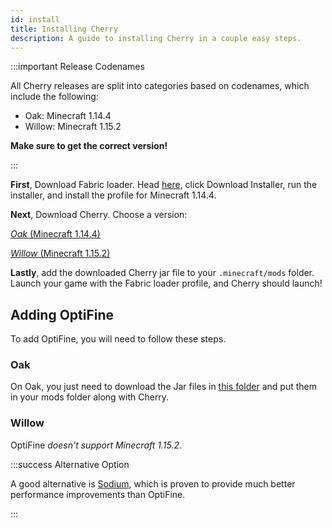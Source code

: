 ```yaml
---
id: install
title: Installing Cherry
description: A guide to installing Cherry in a couple easy steps.
---
```


:::important Release Codenames

All Cherry releases are split into categories based on codenames, which include the following:

- Oak: Minecraft 1.14.4
- Willow: Minecraft 1.15.2

**Make sure to get the correct version!**

:::

**First**, Download Fabric loader. Head [here](https://fabricmc.net/use), click Download Installer, run the installer, and install the profile for Minecraft 1.14.4.

**Next**, Download Cherry. Choose a version:

[*Oak* (Minecraft 1.14.4)](https://cdn.rdil.rocks/cherry-releases/oak/CherryClient-Oak-1.1.0.jar)

[*Willow* (Minecraft 1.15.2)](https://cdn.rdil.rocks/cherry-releases/willow/CherryClient-Willow-1.1.0.jar)

**Lastly**, add the downloaded Cherry jar file to your `.minecraft/mods` folder. Launch your game with the Fabric loader profile, and Cherry should launch!

## Adding OptiFine

To add OptiFine, you will need to follow these steps.

### Oak

On Oak, you just need to download the Jar files in [this folder](https://cdn.rdil.rocks/cherry-releases/oak/optifine-support/) and put them in your mods folder along with Cherry.

### Willow

OptiFine *doesn't support Minecraft 1.15.2*.

:::success Alternative Option

A good alternative is [Sodium](https://github.com/jellysquid3/sodium-fabric), which is proven to provide much better performance improvements than OptiFine.

:::

